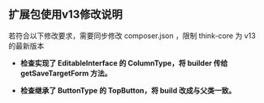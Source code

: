 ## 扩展包使用v13修改说明

若符合以下修改要求，需要同步修改 composer.json ，限制 think-core 为 v13 的最新版本

+ **检查实现了 EditableInterface 的 ColumnType，将 builder 传给 getSaveTargetForm 方法。**

+ **检查继承了 ButtonType 的 TopButton，将 build 改成与父类一致。**  
